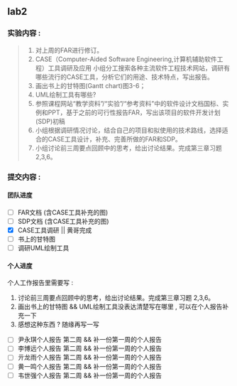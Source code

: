 ## lab2

### 实验内容 : 

>1. 对上周的FAR进行修订。
>2. CASE（Computer-Aided Software Engineering,计算机辅助软件工程）工具调研及应用 小组分工搜索各种主流软件工程技术网站，调研有哪些流行的CASE工具，分析它们的用途、技术特点，写出报告。
>3. 画出书上的甘特图(Gantt chart)图3-6；
>4. UML绘制工具有哪些?
>5. 参照课程网站“教学资料”/“实验”/“参考资料”中的软件设计文档国标、实例和PPT，基于之前的可行性报告FAR，写出该项目的软件开发计划(SDP)初稿
>6. 小组根据调研情况讨论，结合自己的项目和拟使用的技术路线，选择适合的CASE工具设计，补充、完善所做的FAR和SDP。
>7. 小组讨论前三周要点回顾中的思考，给出讨论结果。完成第三章习题 2,3,6。
>

### 提交内容 : 

#### 团队进度

- [ ] FAR文档 (含CASE工具补充的图)
- [ ] SDP文档 (含CASE工具补充的图)
- [x] CASE工具调研  || 黄哥完成
- [ ] 书上的甘特图
- [ ] 调研UML绘制工具

#### 个人进度

个人工作报告里需要写 : 

1. 讨论前三周要点回顾中的思考，给出讨论结果。完成第三章习题 2,3,6。
2. 画出书上的甘特图 && UML绘制工具没表达清楚写在哪里 , 可以在个人报告补充一下
3. 感想这种东西 ? 随缘再写一写

- [ ] 尹永琪个人报告 第二周 && 补一份第一周的个人报告
- [ ] 李博远个人报告 第二周 && 补一份第一周的个人报告
- [ ] 亓龙雨个人报告 第二周 && 补一份第一周的个人报告
- [ ] 黄一鸣个人报告 第二周 && 补一份第一周的个人报告
- [ ] 韦世强个人报告 第二周 && 补一份第一周的个人报告
